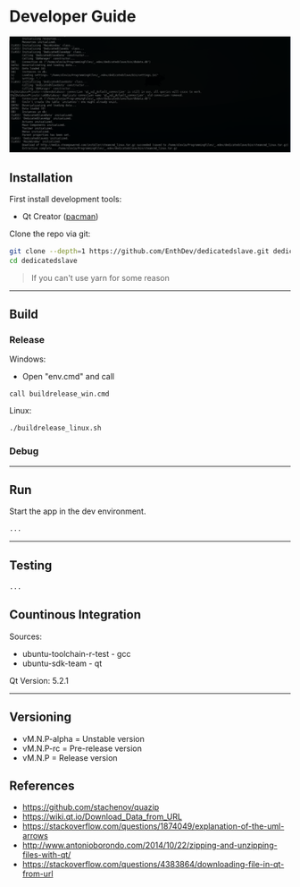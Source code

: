 # Developer Guide

![DedicatedSlave Dev Screen 01](../img/devscreen_01.png)

## Installation

First install development tools:

* Qt Creator ([pacman](https://www.archlinux.org/packages/?name=qtcreator))

Clone the repo via git:

```bash
git clone --depth=1 https://github.com/EnthDev/dedicatedslave.git dedicatedslave
cd dedicatedslave
```

> If you can't use yarn for some reason

***

## Build

### Release

Windows:

* Open "env.cmd" and call

```
call buildrelease_win.cmd
```

Linux:

```bash
./buildrelease_linux.sh
```

### Debug

***

## Run

Start the app in the dev environment.

```bash
...
```

***

## Testing

```bash
...
```

## Countinous Integration

Sources:
* ubuntu-toolchain-r-test - gcc
* ubuntu-sdk-team - qt

Qt Version: 5.2.1

---

## Versioning

* vM.N.P-alpha = Unstable version
* vM.N.P-rc = Pre-release version
* vM.N.P = Release version

## References

* https://github.com/stachenov/quazip
* https://wiki.qt.io/Download_Data_from_URL
* https://stackoverflow.com/questions/1874049/explanation-of-the-uml-arrows
* http://www.antonioborondo.com/2014/10/22/zipping-and-unzipping-files-with-qt/
* https://stackoverflow.com/questions/4383864/downloading-file-in-qt-from-url
